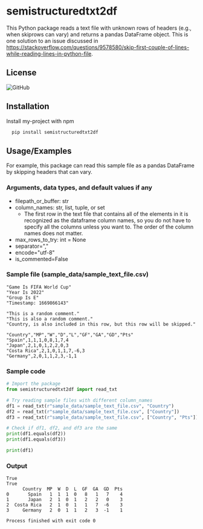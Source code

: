 # semistructuredtxt2df

This Python package reads a text file with unknown rows of headers (e.g., when skiprows can vary) and returns a pandas DataFrame object.
This is one solution to an issue discussed in https://stackoverflow.com/questions/9578580/skip-first-couple-of-lines-while-reading-lines-in-python-file.


## License

![GitHub](https://img.shields.io/github/license/iiokentaro/semistructuredtxt2df)


## Installation

Install my-project with npm

```bash
  pip install semistructuredtxt2df
```
    
## Usage/Examples
For example, this package can read this sample file as a pandas DataFrame by skipping headers that can vary.

### Arguments, data types, and default values if any
* filepath_or_buffer: str
* column_names: str, list, tuple, or set
  * The first row in the text file that contains all of the elements in it is recognized as the dataframe column names, so you do not have to specify all the columns unless you want to. The order of the column names does not matter.
* max_rows_to_try: int = None
* separator=","
* encode="utf-8"
* is_commented=False

### Sample file (sample_data/sample_text_file.csv)

```text
"Game Is FIFA World Cup"
"Year Is 2022"
"Group Is E"
"Timestamp: 1669866143"

"This is a random comment."
"This is also a random comment."
"Country, is also included in this row, but this row will be skipped."

"Country","MP","W","D","L","GF","GA","GD","Pts"
"Spain",1,1,1,0,8,1,7,4
"Japan",2,1,0,1,2,2,0,3
"Costa Rica",2,1,0,1,1,7,-6,3
"Germany",2,0,1,1,2,3,-1,1
```
### Sample code
```python
# Import the package
from semistructuredtxt2df import read_txt

# Try reading sample files with different column_names
df1 = read_txt(r"sample_data/sample_text_file.csv", "Country")
df2 = read_txt(r"sample_data/sample_text_file.csv", ["Country"])
df3 = read_txt(r"sample_data/sample_text_file.csv", ["Country", "Pts"])

# Check if df1, df2, and df3 are the same
print(df1.equals(df2))
print(df1.equals(df3))

print(df1)
```
### Output
```text
True
True
      Country  MP  W  D  L  GF  GA  GD  Pts
0       Spain   1  1  1  0   8   1   7    4
1       Japan   2  1  0  1   2   2   0    3
2  Costa Rica   2  1  0  1   1   7  -6    3
3     Germany   2  0  1  1   2   3  -1    1

Process finished with exit code 0
```
